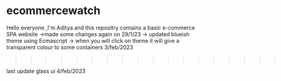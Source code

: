 # ecommercewatch
Hello everyone ,I'm Aditya and this repositry contains a basic e-commerce SPA website
->made some changes again on 29/1/23
-> updated blueish theme using Ecmascript
-> when you will click on theme it will give a transparent colour to some containers 
3/feb/2023
>>>>>>>>>>>>>>>>>>>>>>>>>>>>>>>>>>>>>>>>>>>>>>>>>>>>>>>>>>>>>>>>>>>>>>>>>>>>>>>>>>>>>>>>> .

last update glass ui 4/feb/2023 
